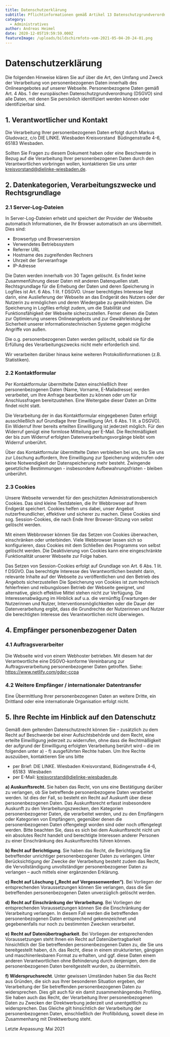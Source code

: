 ```yaml
---
title: Datenschutzerklärung
subtitle: Pflichtinformationen gemäß Artikel 13 Datenschutzgrundverordnung
category:
  - Administratives
author: Andreas Heimel
date: 2020-12-05T19:59:59.000Z
featureImage: /uploads/bildschirmfoto-vom-2021-05-04-20-24-01.png
---
```

# Datenschutzerklärung

Die folgenden Hinweise klären Sie auf über die Art, den Umfang und Zweck
der Verarbeitung von personenbezogenen Daten innerhalb des
Onlineangebotes auf unserer Webseite. Personenbezogene Daten gemäß Art.
4 Abs. 1 der europäischen Datenschutzgrundverordnung (DSGVO) sind alle
Daten, mit denen Sie persönlich identifiziert werden können oder
identifizierbar sind.

## 1. Verantwortlicher und Kontakt

Die Verarbeitung Ihrer personenbezogenen Daten erfolgt durch Markus Gludovacz, c/o DIE LINKE. Wiesbaden Kreisvorstand  Büdingenstraße 4-6, 65183 Wiesbaden.

Sollten Sie Fragen zu diesem Dokument haben oder eine Beschwerde in
Bezug auf die Verarbeitung Ihrer personenbezogenen Daten durch den
Verantwortlichen vorbringen wollen, kontaktieren Sie uns unter [<span
class="underline">kreisvorstand@dielinke-wiesbaden.de</span>](mailto:Oefinger@WEB.de).

## 2. Datenkategorien, Verarbeitungszwecke und Rechtsgrundlage

### 2.1 Server-Log-Dateien

In Server-Log-Dateien erhebt und speichert der Provider der Webseite
automatisch Informationen, die Ihr Browser automatisch an uns
übermittelt. Dies sind:

* Browsertyp und Browserversion
* Verwendetes Betriebssystem
* Referrer URL
* Hostname des zugreifenden Rechners
* Uhrzeit der Serveranfrage
* IP-Adresse

Die Daten werden innerhalb von 30 Tagen gelöscht. Es findet keine
Zusammenführung dieser Daten mit anderen Datenquellen statt.
Rechtsgrundlage für die Erhebung der Daten und deren Speicherung in
Logfiles ist Art. 6 Abs. 1 lit. f DSGVO. Unser berechtigtes Interesse
liegt darin, eine Auslieferung der Webseite an das Endgerät des Nutzers
oder der Nutzerin zu ermöglichen und deren Wiedergabe zu gewährleisten.
Die Speicherung in Logfiles erfolgt zudem, um die Stabilität und
Funktionsfähigkeit der Webseite sicherzustellen. Ferner dienen die Daten
zur Optimierung unseres Onlineangebots und zur Gewährleistung der
Sicherheit unserer informationstechnischen Systeme gegen mögliche
Angriffe von außen.

Die o.g. personenbezogenen Daten werden gelöscht, sobald sie für die
Erfüllung des Verarbeitungszwecks nicht mehr erforderlich sind.

Wir verarbeiten darüber hinaus keine weiteren Protokollinformationen
(z.B. Statistiken).

### 2.2 Kontaktformular

Per Kontaktformular übermittelte Daten einschließlich Ihrer
personenbezogenen Daten (Name, Vorname, E-Mailadresse) werden
verarbeitet, um Ihre Anfrage bearbeiten zu können oder um für
Anschlussfragen bereitzustehen. Eine Weitergabe dieser Daten an Dritte
findet nicht statt.

Die Verarbeitung der in das Kontaktformular eingegebenen Daten erfolgt
ausschließlich auf Grundlage Ihrer Einwilligung (Art. 6 Abs. 1 lit. a
DSGVO). Ein Widerruf Ihrer bereits erteilten Einwilligung ist jederzeit
möglich. Für den Widerruf genügt eine formlose Mitteilung per E-Mail.
Die Rechtmäßigkeit der bis zum Widerruf erfolgten
Datenverarbeitungsvorgänge bleibt vom Widerruf unberührt.

Über das Kontaktformular übermittelte Daten verbleiben bei uns, bis Sie uns zur Löschung auffordern, Ihre Einwilligung zur Speicherung widerrufen oder keine Notwendigkeit der Datenspeicherung mehr besteht. Zwingende gesetzliche Bestimmungen - insbesondere Aufbewahrungsfristen - bleiben unberührt.

### 2.3 Cookies

Unsere Webseite verwendet für den geschützten Administrationsbereich
Cookies. Das sind kleine Textdateien, die Ihr Webbrowser auf Ihrem
Endgerät speichert. Cookies helfen uns dabei, unser Angebot
nutzerfreundlicher, effektiver und sicherer zu machen. Diese Cookies
sind sog. Session-Cookies, die nach Ende Ihrer Browser-Sitzung von
selbst gelöscht werden.

Mit einem Webbrowser können Sie das Setzen von Cookies überwachen,
einschränken oder unterbinden. Viele Webbrowser lassen sich so
konfigurieren, dass Cookies mit dem Schließen des Programms von selbst
gelöscht werden. Die Deaktivierung von Cookies kann eine eingeschränkte
Funktionalität unserer Webseite zur Folge haben.

Das Setzen von Session-Cookies erfolgt auf Grundlage von Art. 6 Abs. 1
lit. f DSGVO. Das berechtigte Interesse des Verantwortlichen besteht
darin, relevante Inhalte auf der Webseite zu veröffentlichen und den
Betrieb des Angebots sicherzustellen Die Speicherung von Cookies ist zum
technisch fehlerfreien und reibungslosen Betrieb der Webseite geeignet,
und alternative, gleich effektive Mittel stehen nicht zur Verfügung. Die
Interessenabwägung im Hinblick auf u.a. die vernünftig Erwartungen der
Nutzerinnen und Nutzer, Interventionsmöglichkeiten oder die Dauer der
Datenverarbeitung ergibt, dass die Grundrechte der Nutzerinnen und
Nutzer die berechtigten Interesse des Verantwortlichen nicht überwiegen.

## 4. Empfänger personenbezogener Daten

### 4.1 Auftragsverarbeiter

Die Webseite wird von einem Webhoster betrieben. Mit diesem hat der
Verantwortliche eine DSGVO-konforme Vereinbarung zur
Auftragsverarbeitung personenbezogener Daten getroffen. Siehe:
<https://www.netlify.com/gdpr-ccpa>

### 4.2 Weitere Empfänger / internationaler Datentransfer

Eine Übermittlung Ihrer personenbezogenen Daten an weitere Dritte, ein
Drittland oder eine internationale Organisation erfolgt nicht.

## 5. Ihre Rechte im Hinblick auf den Datenschutz

Gemäß dem geltenden Datenschutzrecht können Sie – zusätzlich zu dem
Recht auf Beschwerde bei einer Aufsichtsbehörde und dem Recht, eine
erteilte Einwilligung jederzeit zu widerrufen, ohne dass die
Rechtmäßigkeit der aufgrund der Einwilligung erfolgten Verarbeitung
berührt wird – die im folgenden unter a) - f) ausgeführten Rechte haben.
Um Ihre Rechte auszuüben, kontaktieren Sie uns bitte

* per Brief: DIE LINKE. Wiesbaden Kreisvorstand, Büdingenstraße 4-6, 65183  Wiesbaden
* per E-Mail: [<span
  class="underline">kreisvorstand@dielinke-wiesbaden.de</span>](mailto:Oefinger@WEB.de).

**a) Auskunftsrecht.** Sie haben das Recht, von uns eine Bestätigung
darüber zu verlangen, ob Sie betreffende personenbezogene Daten
verarbeitet werden. Ist dies der Fall, so besteht ein Recht auf Auskunft
über diese personenbezogenen Daten. Das Auskunftsrecht erfasst
insbesondere Auskunft zu den Verarbeitungszwecken, den Kategorien
personenbezogener Daten, die verarbeitet werden, und zu den Empfängern
oder Kategorien von Empfängern, gegenüber denen die personenbezogenen
Daten offengelegt worden sind oder noch offengelegt werden. Bitte
beachten Sie, dass es sich bei dem Auskunftsrecht nicht um ein absolutes
Recht handelt und berechtigte Interessen anderer Personen zu einer
Einschränkung des Auskunftsrechts führen können.

**b) Recht auf Berichtigung**. Sie haben das Recht, die Berichtigung Sie
betreffender unrichtiger personenbezogener Daten zu verlangen. Unter
Berücksichtigung der Zwecke der Verarbeitung besteht zudem das Recht,
die Vervollständigung unvollständiger personenbezogener Daten zu
verlangen – auch mittels einer ergänzenden Erklärung.

**c) Recht auf Löschung („Recht auf Vergessenwerden“)**. Bei Vorliegen
der entsprechenden Voraussetzungen können Sie verlangen, dass die Sie
betreffenden personenbezogenen Daten unverzüglich gelöscht werden.

**d) Recht auf Einschränkung der Verarbeitung**. Bei Vorliegen der
entsprechenden Voraussetzungen können Sie die Einschränkung der
Verarbeitung verlangen. In diesem Fall werden die betreffenden
personenbezogenen Daten entsprechend gekennzeichnet und gegebenenfalls
nur noch zu bestimmten Zwecken verarbeitet.

**e)** **Recht auf Datenübertragbarkeit**. Bei Vorliegen der
entsprechenden Voraussetzungen steht Ihnen ein Recht auf
Datenübertragbarkeit hinsichtlich der Sie betreffenden personenbezogenen
Daten zu, die Sie uns bereitgestellt haben, d.h. das Recht, diese in
einem strukturierten, gängigen und maschinenlesbaren Format zu erhalten,
und ggf. diese Daten einem anderen Verantwortlichen ohne Behinderung
durch denjenigen, dem die personenbezogenen Daten bereitgestellt wurden,
zu übermitteln.

**f) Widerspruchsrecht**. Unter gewissen Umständen haben Sie das Recht
aus Gründen, die sich aus Ihrer besonderen Situation ergeben, der
Verarbeitung der Sie betreffenden personenbezogenen Daten zu
widersprechen. Dies gilt auch für ein damit zusammenhängendes Profiling.
Sie haben auch das Recht, der Verarbeitung Ihrer personenbezogenen Daten
zu Zwecken der Direktwerbung jederzeit und unentgeltlich zu
widersprechen. Das Gleiche gilt hinsichtlich der Verarbeitung der
personenbezogenen Daten, einschließlich der Profilbildung, soweit diese
im Zusammenhang mit Direktwerbung steht.

Letzte Anpassung: Mai 2021